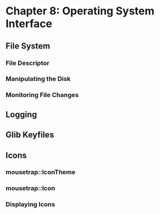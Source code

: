 # Chapter 8: Operating System Interface

## File System

### File Descriptor

### Manipulating the Disk

### Monitoring File Changes

## Logging

## Glib Keyfiles

## Icons

### mousetrap::IconTheme

### mousetrap::Icon

### Displaying Icons